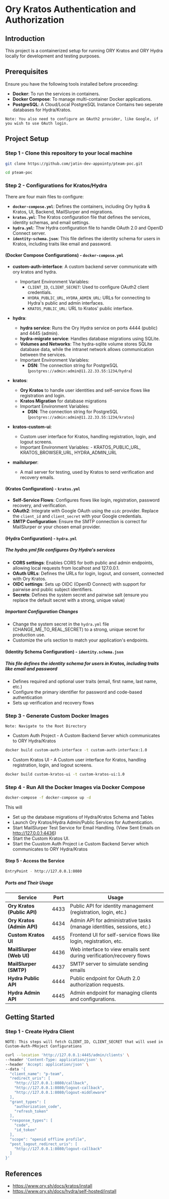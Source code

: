 # Ory Kratos Authentication and Authorization

## Introduction

This project is a containerized setup for running ORY Kratos and ORY Hydra locally for development and testing purposes.

## Prerequisites

Ensure you have the following tools installed before proceeding:

- **Docker**: To run the services in containers.
- **Docker Compose**: To manage multi-container Docker applications.
- **PostgreSQL**: A Cloud/Local PostgreSQL Instance Contains two seperate databases for Hydra/Kratos.

```text
Note: You also need to configure an OAuth2 provider, like Google, if you wish to use OAuth login.
```

## Project Setup

### Step 1 - Clone this repository to your local machine

```bash
git clone https://github.com/jatin-dev-appointy/pteam-poc.git

cd pteam-poc
```

### Step 2 - Configurations for Kratos/Hydra

There are four main files to configure:

- **`docker-compose.yml`**: Defines the containers, including Ory hydra & Kratos, UI, Backend, MailSlurper and migrations.
- **`kratos.yml`**: The Kratos configuration file that defines the services, identity schemas, and email settings.
- **`hydra.yml`**: Thw Hydra configuration file to handle OAuth 2.0 and OpenID Connect server.
- **`identity-schema.json`**: This file defines the identity schema for users in Kratos, including traits like email and password.

#### (Docker Compose Configurations) - `docker-compose.yml`

- **custom-auth-interface**: A custom backend server communicate with ory kratos and hydra.

  - Important Environment Variables:
    - `CLIENT_ID`, `CLIENT_SECRET`: Used to configure OAuth2 client credentials.
    - `HYDRA_PUBLIC_URL`, `HYDRA_ADMIN_URL`: URLs for connecting to Hydra's public and admin interfaces.
    - `KRATOS_PUBLIC_URL`: URL to Kratos' public interface.

- **hydra**:

  - **hydra service**: Runs the Ory Hydra service on ports 4444 (public) and 4445 (admin).
  - **hydra-migrate service**: Handles database migrations using SQLite.
  - **Volumes and Networks**: The hydra-sqlite volume stores SQLite database data, while the intranet network allows communication between the services.
  - Important Environment Variables:
    - **DSN**: The connection string for PostgreSQL (`postgres://admin:admin@11.22.33.55:1234/hydra`)

- **kratos**:

  - **Ory Kratos** to handle user identities and self-service flows like registration and login.
  - **Kratos Migration** for database migrations
  - Important Environment Variables:
    - **DSN**: The connection string for PostgreSQL (`postgres://admin:admin@11.22.33.55:1234/kratos`)

- **kratos-custom-ui**:

  - Custom user interface for Kratos, handling registration, login, and logout screens.
  - Important Environment Variables: - KRATOS_PUBLIC_URL, KRATOS_BROWSER_URL, HYDRA_ADMIN_URL

- **mailslurper**:
  - A mail server for testing, used by Kratos to send verification and recovery emails.

#### (Kratos Configuration) - `kratos.yml`

- **Self-Service Flows**: Configures flows like login, registration, password recovery, and verification.
- **OAuth2**: Integrate with Google OAuth using the `oidc` provider. Replace the `client_id` and `client_secret` with your Google credentials.
- **SMTP Configuration**: Ensure the SMTP connection is correct for MailSlurper or your chosen email provider.

#### (Hydra Configuration) - `hydra.yml`

##### The hydra.yml file configures Ory Hydra's services

- **CORS settings**: Enables CORS for both public and admin endpoints, allowing local requests from localhost and 127.0.0.1.
- **OAuth URLs**: Defines the URLs for login, logout, and consent, connected with Ory Kratos.
- **OIDC settings**: Sets up OIDC (OpenID Connect) with support for pairwise and public subject identifiers.
- **Secrets**: Defines the system secret and pairwise salt (ensure you replace the default secret with a strong, unique value)

##### Important Configuration Changes

- Change the system secret in the `hydra.yml` file (CHANGE_ME_TO_REAL_SECRET) to a strong, unique secret for production use.
- Customize the urls section to match your application's endpoints.

#### (Identity Schema Configuration) - `identity.schema.json`

##### This file defines the identity schema for users in Kratos, including traits like email and password

- Defines required and optional user traits (email, first name, last name, etc.)
- Configure the primary identifier for password and code-based authentication
- Sets up verification and recovery flows

### Step 3 - Generate Custom Docker Images

`Note: Navigate to the Root Directory`

- Custom Auth Project - A Custom Backend Server which communicates to ORY Hydra/Kratos

```bash
docker build custom-auth-interface -t custom-auth-interface:1.0
```

- Custom Kratos UI - A Custom user interface for Kratos, handling registration, login, and logout screens.

```bash
docker build custom-kratos-ui -t custom-kratos-ui:1.0
```

### Step 4 - Run All the Docker Images via Docker Compose

```bash
docker-compose -f docker-compose up -d
```

This will

- Set up the database migrations of Hydra/Kratos Schema and Tables
- Launch Ory Kratos/Hydra Admin/Public Services for Authentication.
- Start MailSlurper Test Service for Email Handling. (View Sent Emails on <http://127.0.0.1:4436>)
- Start the Custom Kratos UI.
- Start the Cuustom Auth Project i.e Custom Backend Server which communicates to ORY Hydra/Kratos

#### Step 5 - Access the Service

```bash
EntryPoint - http://127.0.0.1:8080
```

##### Ports and Their Usage

| Service                     | Port | Usage                                                                  |
| --------------------------- | ---- | ---------------------------------------------------------------------- |
| **Ory Kratos (Public API)** | 4433 | Public API for identity management (registration, login, etc.)         |
| **Ory Kratos (Admin API)**  | 4434 | Admin API for administrative tasks (manage identities, sessions, etc.) |
| **Custom Kratos UI**        | 4455 | Frontend UI for self-service flows like login, registration, etc.      |
| **MailSlurper (Web UI)**    | 4436 | Web interface to view emails sent during verification/recovery flows   |
| **MailSlurper (SMTP)**      | 4437 | SMTP server to simulate sending emails                                 |
| **Hydra Public API**        | 4444 | Public endpoint for OAuth 2.0 authorization requests.                  |
| **Hydra Admin API**         | 4445 | Admin endpoint for managing clients and configurations.                |

## Getting Started

### Step 1 - Create Hydra Client

```text
NOTE: This steps will fetch CLIENT_ID, CLIENT_SECRET that will used in Custom-Auth-PRoject Configurations 
```

```bash
curl --location 'http://127.0.0.1:4445/admin/clients' \
--header 'Content-Type: application/json' \
--header 'Accept: application/json' \
--data '{
  "client_name": "p-team",
  "redirect_uris": [
    "http://127.0.0.1:8080/callback",
    "http://127.0.0.1:8080/logout-callback",
    "http://127.0.0.1:8080/logout-middleware"
  ],
  "grant_types": [
    "authorization_code",
    "refresh_token"
  ],
  "response_types": [
    "code",
    "id_token"
  ],
  "scope": "openid offline profile",
  "post_logout_redirect_uris": [
    "http://127.0.0.1:8080/logout-callback"
  ]
}'
```

## References

- <https://www.ory.sh/docs/kratos/install>
- <https://www.ory.sh/docs/hydra/self-hosted/install>

